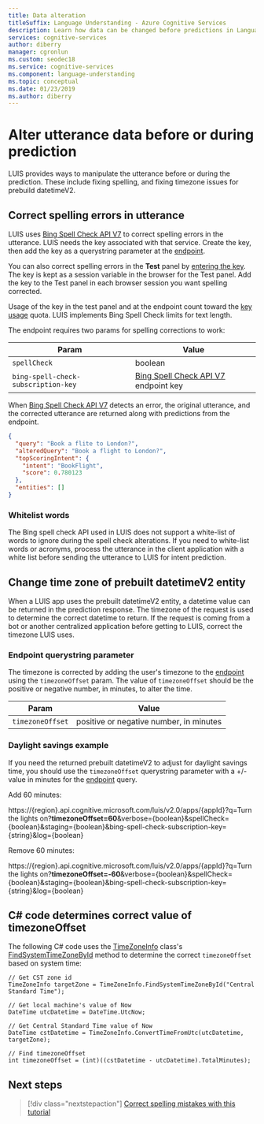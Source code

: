 ```yaml
---
title: Data alteration
titleSuffix: Language Understanding - Azure Cognitive Services
description: Learn how data can be changed before predictions in Language Understanding (LUIS)
services: cognitive-services
author: diberry
manager: cgronlun
ms.custom: seodec18
ms.service: cognitive-services
ms.component: language-understanding
ms.topic: conceptual
ms.date: 01/23/2019
ms.author: diberry
---
```


# Alter utterance data before or during prediction
LUIS provides ways to manipulate the utterance before or during the prediction. These include fixing spelling, and fixing timezone issues for prebuild datetimeV2. 

## Correct spelling errors in utterance
LUIS uses [Bing Spell Check API V7](https://azure.microsoft.com/services/cognitive-services/spell-check/) to correct spelling errors in the utterance. LUIS needs the key associated with that service. Create the key, then add the key as a querystring parameter at the [endpoint](https://aka.ms/luis-endpoint-apis). 

You can also correct spelling errors in the **Test** panel by [entering the key](luis-interactive-test.md#view-bing-spell-check-corrections-in-test-panel). The key is kept as a session variable in the browser for the Test panel. Add the key to the Test panel in each browser session you want spelling corrected. 

Usage of the key in the test panel and at the endpoint count toward the [key usage](https://azure.microsoft.com/pricing/details/cognitive-services/spellcheck-api/) quota. LUIS implements Bing Spell Check limits for text length. 

The endpoint requires two params for spelling corrections to work:

|Param|Value|
|--|--|
|`spellCheck`|boolean|
|`bing-spell-check-subscription-key`|[Bing Spell Check API V7](https://azure.microsoft.com/services/cognitive-services/spell-check/) endpoint key|

When [Bing Spell Check API V7](https://azure.microsoft.com/services/cognitive-services/spell-check/) detects an error, the original utterance, and the corrected utterance are returned along with predictions from the endpoint.

```JSON
{
  "query": "Book a flite to London?",
  "alteredQuery": "Book a flight to London?",
  "topScoringIntent": {
    "intent": "BookFlight",
    "score": 0.780123
  },
  "entities": []
}
```
 
### Whitelist words
The Bing spell check API used in LUIS does not support a white-list of words to ignore during the spell check alterations. If you need to white-list words or acronyms, process the utterance in the client application with a white list before sending the utterance to LUIS for intent prediction.

## Change time zone of prebuilt datetimeV2 entity
When a LUIS app uses the prebuilt datetimeV2 entity, a datetime value can be returned in the prediction response. The timezone of the request is used to determine the correct datetime to return. If the request is coming from a bot or another centralized application before getting to LUIS, correct the timezone LUIS uses. 

### Endpoint querystring parameter
The timezone is corrected by adding the user's timezone to the [endpoint](https://aka.ms/luis-endpoint-apis) using the `timezoneOffset` param. The value of `timezoneOffset` should be the positive or negative number, in minutes, to alter the time.  

|Param|Value|
|--|--|
|`timezoneOffset`|positive or negative number, in minutes|

### Daylight savings example
If you need the returned prebuilt datetimeV2 to adjust for daylight savings time, you should use the `timezoneOffset` querystring parameter with a +/- value in minutes for the [endpoint](https://aka.ms/luis-endpoint-apis) query.

Add 60 minutes: 

https://{region}.api.cognitive.microsoft.com/luis/v2.0/apps/{appId}?q=Turn the lights on?**timezoneOffset=60**&verbose={boolean}&spellCheck={boolean}&staging={boolean}&bing-spell-check-subscription-key={string}&log={boolean}

Remove 60 minutes: 

https://{region}.api.cognitive.microsoft.com/luis/v2.0/apps/{appId}?q=Turn the lights on?**timezoneOffset=-60**&verbose={boolean}&spellCheck={boolean}&staging={boolean}&bing-spell-check-subscription-key={string}&log={boolean}

## C# code determines correct value of timezoneOffset
The following C# code uses the [TimeZoneInfo](https://docs.microsoft.com/dotnet/api/system.timezoneinfo?view=netframework-4.7.1) class's [FindSystemTimeZoneById](https://docs.microsoft.com/dotnet/api/system.timezoneinfo.findsystemtimezonebyid?view=netframework-4.7.1#examples) method to determine the correct `timezoneOffset` based on system time:

```CSharp
// Get CST zone id
TimeZoneInfo targetZone = TimeZoneInfo.FindSystemTimeZoneById("Central Standard Time");

// Get local machine's value of Now
DateTime utcDatetime = DateTime.UtcNow;

// Get Central Standard Time value of Now
DateTime cstDatetime = TimeZoneInfo.ConvertTimeFromUtc(utcDatetime, targetZone);

// Find timezoneOffset
int timezoneOffset = (int)((cstDatetime - utcDatetime).TotalMinutes);
```

## Next steps

> [!div class="nextstepaction"]
> [Correct spelling mistakes with this tutorial](luis-tutorial-bing-spellcheck.md)